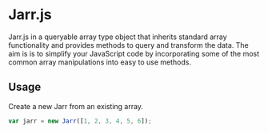 # Jarr.js

Jarr.js in a queryable array type object that inherits standard array functionality and provides methods to
query and transform the data. The aim is is to simplify your JavaScript code by incorporating some of the most common
array manipulations into easy to use methods.

## Usage

Create a new Jarr from an existing array.

```js
var jarr = new Jarr([1, 2, 3, 4, 5, 6]);
```